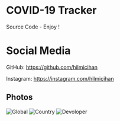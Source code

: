 # COVID-19 Tracker
Source Code - Enjoy !

# Social Media
GitHub: https://github.com/hilmicihan

Instagram: https://instagram.com/hilmicihan
## Photos

![Global](https://user-images.githubusercontent.com/45626612/91441538-1341fd00-e879-11ea-87a5-73a2d24cb9c7.PNG)
![Country](https://user-images.githubusercontent.com/45626612/91441534-1210d000-e879-11ea-9942-f8f3c1637677.PNG)
![Devoloper](https://user-images.githubusercontent.com/45626612/91441536-1341fd00-e879-11ea-8607-088dc4d45987.PNG)
